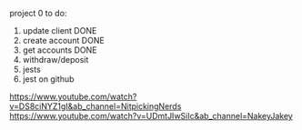 project 0 to do:

1. update client 	DONE
2. create account 	DONE
3. get accounts		DONE
4. withdraw/deposit	
5. jests		
6. jest on github	


https://www.youtube.com/watch?v=DS8ciNYZ1gI&ab_channel=NitpickingNerds
https://www.youtube.com/watch?v=UDmtJIwSiIc&ab_channel=NakeyJakey